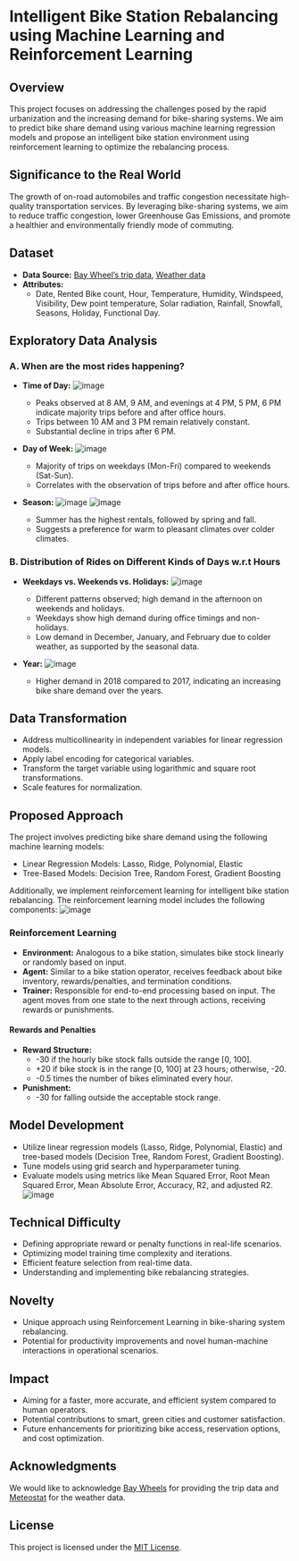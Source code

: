 # Intelligent Bike Station Rebalancing using Machine Learning and Reinforcement Learning

## Overview
This project focuses on addressing the challenges posed by the rapid urbanization and the increasing demand for bike-sharing systems. We aim to predict bike share demand using various machine learning regression models and propose an intelligent bike station environment using reinforcement learning to optimize the rebalancing process.

## Significance to the Real World
The growth of on-road automobiles and traffic congestion necessitate high-quality transportation services. By leveraging bike-sharing systems, we aim to reduce traffic congestion, lower Greenhouse Gas Emissions, and promote a healthier and environmentally friendly mode of commuting.

## Dataset
- **Data Source:** [Bay Wheel’s trip data](https://www.lyft.com/bikes/bay-wheels/system-data), [Weather data](https://meteostat.net/en/)
- **Attributes:**
  - Date, Rented Bike count, Hour, Temperature, Humidity, Windspeed, Visibility, Dew point temperature, Solar radiation, Rainfall, Snowfall, Seasons, Holiday, Functional Day.

## Exploratory Data Analysis
### A. When are the most rides happening?
- **Time of Day:**
![image](https://github.com/Lohitha-Vanteru/Bike-Share-Demand-Prediction-and-Rebalancing-using-ML/assets/113141006/5acd1537-6ca6-4687-98a7-03c65276cd96)

  - Peaks observed at 8 AM, 9 AM, and evenings at 4 PM, 5 PM, 6 PM indicate majority trips before and after office hours.
  - Trips between 10 AM and 3 PM remain relatively constant.
  - Substantial decline in trips after 6 PM.

- **Day of Week:**
 ![image](https://github.com/Lohitha-Vanteru/Bike-Share-Demand-Prediction-and-Rebalancing-using-ML/assets/113141006/8c71f7fb-216f-4449-8e39-e8c2e61e6732)

  - Majority of trips on weekdays (Mon-Fri) compared to weekends (Sat-Sun).
  - Correlates with the observation of trips before and after office hours.

- **Season:**
![image](https://github.com/Lohitha-Vanteru/Bike-Share-Demand-Prediction-and-Rebalancing-using-ML/assets/113141006/a8c0cefa-61db-4f63-8f71-b615f4b94d24)
![image](https://github.com/Lohitha-Vanteru/Bike-Share-Demand-Prediction-and-Rebalancing-using-ML/assets/113141006/d976a805-cce2-4cf6-956e-ff822987a46f)

  - Summer has the highest rentals, followed by spring and fall.
  - Suggests a preference for warm to pleasant climates over colder climates.

### B. Distribution of Rides on Different Kinds of Days w.r.t Hours
- **Weekdays vs. Weekends vs. Holidays:**
  ![image](https://github.com/Lohitha-Vanteru/Bike-Share-Demand-Prediction-and-Rebalancing-using-ML/assets/113141006/86e9680f-723d-4ff6-adce-0d55607fd530)

  - Different patterns observed; high demand in the afternoon on weekends and holidays.
  - Weekdays show high demand during office timings and non-holidays.
  - Low demand in December, January, and February due to colder weather, as supported by the seasonal data.

- **Year:**
![image](https://github.com/Lohitha-Vanteru/Bike-Share-Demand-Prediction-and-Rebalancing-using-ML/assets/113141006/f052a47d-1c26-4520-9342-5cf12714842e)

  - Higher demand in 2018 compared to 2017, indicating an increasing bike share demand over the years.

## Data Transformation
- Address multicollinearity in independent variables for linear regression models.
- Apply label encoding for categorical variables.
- Transform the target variable using logarithmic and square root transformations.
- Scale features for normalization.

## Proposed Approach
The project involves predicting bike share demand using the following machine learning models:
- Linear Regression Models: Lasso, Ridge, Polynomial, Elastic
- Tree-Based Models: Decision Tree, Random Forest, Gradient Boosting

Additionally, we implement reinforcement learning for intelligent bike station rebalancing. The reinforcement learning model includes the following components:
![image](https://github.com/Lohitha-Vanteru/Bike-Share-Demand-Prediction-and-Rebalancing-using-ML/assets/113141006/e723d547-9d8a-4038-9ab9-c35ec9c3ed8c)

### Reinforcement Learning
- **Environment:** Analogous to a bike station, simulates bike stock linearly or randomly based on input.
- **Agent:** Similar to a bike station operator, receives feedback about bike inventory, rewards/penalties, and termination conditions.
- **Trainer:** Responsible for end-to-end processing based on input. The agent moves from one state to the next through actions, receiving rewards or punishments.

#### Rewards and Penalties
- **Reward Structure:**
  - -30 if the hourly bike stock falls outside the range [0, 100].
  - +20 if bike stock is in the range [0, 100] at 23 hours; otherwise, -20.
  - -0.5 times the number of bikes eliminated every hour.
- **Punishment:**
  - -30 for falling outside the acceptable stock range.

## Model Development
- Utilize linear regression models (Lasso, Ridge, Polynomial, Elastic) and tree-based models (Decision Tree, Random Forest, Gradient Boosting).
- Tune models using grid search and hyperparameter tuning.
- Evaluate models using metrics like Mean Squared Error, Root Mean Squared Error, Mean Absolute Error, Accuracy, R2, and adjusted R2.
  ![image](https://github.com/Lohitha-Vanteru/Bike-Share-Demand-Prediction-and-Rebalancing-using-ML/assets/113141006/1503f13c-15c9-4230-89f5-68872d647c6c)

## Technical Difficulty
- Defining appropriate reward or penalty functions in real-life scenarios.
- Optimizing model training time complexity and iterations.
- Efficient feature selection from real-time data.
- Understanding and implementing bike rebalancing strategies.

## Novelty
- Unique approach using Reinforcement Learning in bike-sharing system rebalancing.
- Potential for productivity improvements and novel human-machine interactions in operational scenarios.

## Impact
- Aiming for a faster, more accurate, and efficient system compared to human operators.
- Potential contributions to smart, green cities and customer satisfaction.
- Future enhancements for prioritizing bike access, reservation options, and cost optimization.
  
## Acknowledgments
We would like to acknowledge [Bay Wheels](https://www.lyft.com/bikes/bay-wheels/system-data) for providing the trip data and [Meteostat](https://meteostat.net/en/) for the weather data.

## License
This project is licensed under the [MIT License](LICENSE).
